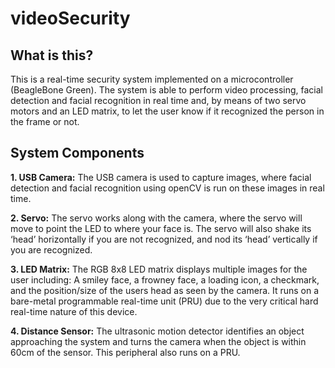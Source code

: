 # videoSecurity

## What is this? ##
This is a real-time security system implemented on a microcontroller (BeagleBone Green). The system is able to perform video processing, facial detection and facial recognition in real time and, by means of two servo motors and an LED matrix, to let the user know if it recognized the person in the frame or not.

## System Components ##
**1\. USB Camera:** The USB camera is used to capture images, where facial detection and facial recognition using openCV is run on these images in real time.

**2\. Servo:**  The servo works along with the camera, where the servo will move to point the LED to where your face is. The servo will also shake its ‘head’ horizontally if you are not recognized, and nod its ‘head’ vertically if you are recognized.

**3\. LED Matrix:** The RGB 8x8 LED matrix displays multiple images for the user including: A smiley face, a frowney face, a loading icon, a checkmark, and the position/size of the users head as seen by the camera. It runs on a bare-metal programmable real-time unit (PRU) due to the very critical hard real-time nature of this device.

**4\. Distance Sensor:**  The ultrasonic motion detector identifies an object approaching the system and turns the camera when the object is within 60cm of the sensor. This peripheral also runs on a PRU.
